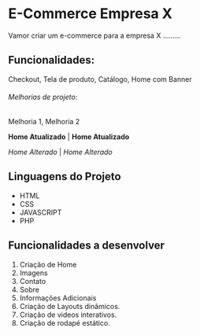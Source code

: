 # E-Commerce Empresa X

Vamor criar um e-commerce para a empresa X .........

## Funcionalidades:

Checkout, Tela de produto, Catálogo, Home com Banner 

###### Melhorias de projeto:

Melhoria 1, Melhoria 2

**Home Atualizado** |
__Home Atualizado__

*Home Alterado* |
_Home Alterado_

## Linguagens do Projeto

* HTML
* CSS
* JAVASCRIPT
* PHP

## Funcionalidades a desenvolver 

1. Criação de Home
 1. Imagens
 2. Contato
 3. Sobre
 4. Informações Adicionais
2. Criação de Layouts dinâmicos.
3. Criação de videos interativos.
4. Criação de rodapé estático.

